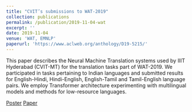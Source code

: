 ```yaml
---
title: "CVIT’s submissions to WAT-2019"
collection: publications
permalink: /publication/2019-11-04-wat
excerpt: ''
date: 2019-11-04
venue: 'WAT, EMNLP'
paperurl: 'https://www.aclweb.org/anthology/D19-5215/'
---
```

This paper describes the Neural Machine Translation systems used by IIIT Hyderabad (CVIT-MT) for the translation tasks part of WAT-2019. We participated in tasks pertaining to Indian languages and submitted results for English-Hindi, Hindi-English, English-Tamil and Tamil-English language pairs. We employ Transformer architecture experimenting with multilingual models and methods for low-resource languages.

[Poster](https://shashanksiripragada.github.io/files/WAT2019_Poster.pdf)
[Paper](https://www.aclweb.org/anthology/D19-5215/)

